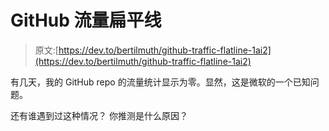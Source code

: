 # GitHub 流量扁平线

> 原文:[https://dev.to/bertilmuth/github-traffic-flatline-1ai2](https://dev.to/bertilmuth/github-traffic-flatline-1ai2)

有几天，我的 GitHub repo 的流量统计显示为零。显然，这是微软的一个已知问题。

还有谁遇到过这种情况？
你推测是什么原因？
